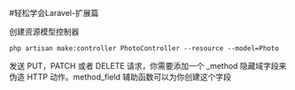 #轻松学会Laravel-扩展篇

创建资源模型控制器
```
php artisan make:controller PhotoController --resource --model=Photo
```

发送 PUT，PATCH 或者 DELETE 请求，你需要添加一个 _method 隐藏域字段来伪造 HTTP 动作。method_field 辅助函数可以为你创建这个字段
```
```